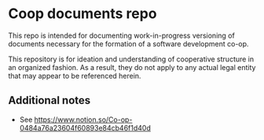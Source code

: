 # Coop documents repo

This repo is intended for documenting work-in-progress versioning of documents
necessary for the formation of a software development co-op.

This repository is for ideation and understanding of cooperative structure in an
organized fashion. As a result, they do not apply to any actual legal entity
that may appear to be referenced herein.

## Additional notes

- See https://www.notion.so/Co-op-0484a76a23604f60893e84cb46f1d40d

